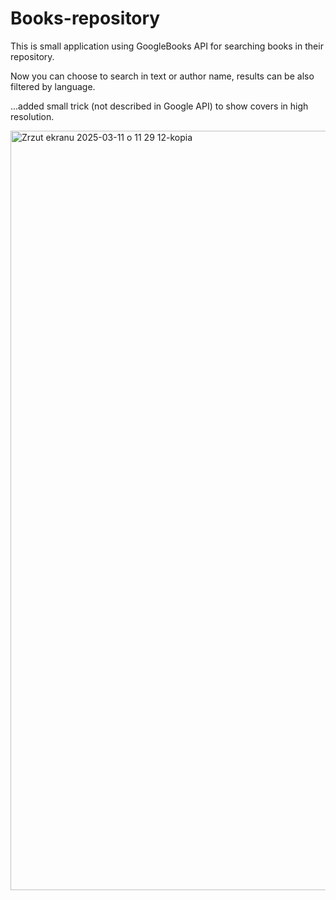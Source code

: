 # Books-repository

This is small application using GoogleBooks API for searching books in their repository.

Now you can choose to search in text or author name, results can be also filtered by language.

...added small trick (not described in Google API) to show covers in high resolution.

<img width="1215" alt="Zrzut ekranu 2025-03-11 o 11 29 12-kopia" src="https://github.com/user-attachments/assets/5414021c-6dda-4015-bc0b-f9c857c680e0" />
